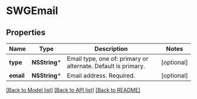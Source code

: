 # SWGEmail

## Properties
Name | Type | Description | Notes
------------ | ------------- | ------------- | -------------
**type** | **NSString*** | Email type, one of: primary or alternate. Default is primary. | [optional] 
**email** | **NSString*** | Email address. Required. | [optional] 

[[Back to Model list]](../README.md#documentation-for-models) [[Back to API list]](../README.md#documentation-for-api-endpoints) [[Back to README]](../README.md)


